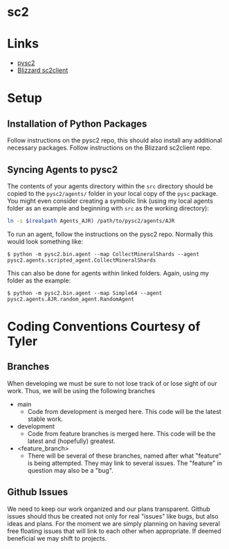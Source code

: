 # sc2
# Links
+ [pysc2](https://github.com/deepmind/pysc2)
+ [Blizzard sc2client](https://github.com/Blizzard/s2client-proto#downloads)

# Setup
## Installation of Python Packages
Follow instructions on the pysc2 repo, this should also install any additional necessary packages.
Follow instructions on the Blizzard sc2client repo.

## Syncing Agents to pysc2
The contents of your agents directory within the `src` directory should be copied to the `pysc2/agents/`
 folder in your local copy of the `pysc` package.
You might even consider creating a symbolic link (using my local agents folder as an example and beginning with `src` 
 as the working directory):
```bash
ln -s $(realpath Agents_AJR) /path/to/pysc2/agents/AJR
```

To run an agent, follow the instructions on the pysc2 repo. Normally this would look something like:
```shell
$ python -m pysc2.bin.agent --map CollectMineralShards --agent pysc2.agents.scripted_agent.CollectMineralShards
```
This can also be done for agents within linked folders. Again, using my folder as the example:
```shell
$ python -m pysc2.bin.agent --map Simple64 --agent pysc2.agents.AJR.random_agent.RandomAgent
```

# Coding Conventions Courtesy of Tyler
## Branches
When developing we must be sure to not lose track of or lose sight of our work.
Thus, we will be using the following branches
+ main
  + Code from development is merged here. This code will be the latest stable 
work.  
+ development
  + Code from feature branches is merged here. This code will be the latest and
(hopefully) greatest.
+ <feature_branch>
  + There will be several of these branches, named after what "feature" is 
  being attempted. They may link to several issues. The "feature" in question
  may also be a "bug".

## Github Issues
We need to keep our work organized and our plans transparent. Github issues 
should thus be created not only for real "issues" like bugs, but also ideas and
plans.
For the moment we are simply planning on having several free floating issues 
that will link to each other when appropriate.
If deemed beneficial we may shift to projects.